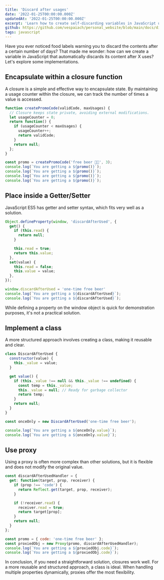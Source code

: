```yaml
---
title: 'Discard after usages'
date: '2022-01-25T00:00:00.000Z'
updatedAt: '2022-01-25T00:00:00.000Z'
excerpt: 'Learn how to create self-discarding variables in JavaScript using closures, classes, proxies, and more. Explore practical implementations for managing variable usage limits effectively.'
github: https://github.com/vespaiach/personal_website/blob/main/docs/discard-after-usages.md
tags: javascript
---
```


Have you ever noticed food labels warning you to discard the contents after a certain number of days? That made me wonder: how can we create a variable in JavaScript that automatically discards its content after X uses? Let's explore some implementations.

## Encapsulate within a closure function

A closure is a simple and effective way to encapsulate state. By maintaining a usage counter within the closure, we can track the number of times a value is accessed.

```javascript
function createPromoCode(validCode, maxUsages) {
  // Closure keeps state private, avoiding external modifications.
  let usageCounter = 0;
  return function() {
    if (usageCounter < maxUsages) { 
      usageCounter++;
      return validCode;
    }
    return null;
  };
}

const promo = createPromoCode('free beer 🍻😆', 3);
console.log(`You are getting a ${promo()}`);
console.log(`You are getting a ${promo()}`);
console.log(`You are getting a ${promo()}`);
console.log(`You are getting a ${promo()}`);
```

## Place inside a Getter/Setter

JavaScript ES5 has getter and setter syntax, which fits very well as a solution.

```javascript
Object.defineProperty(window, 'discardAfterUsed', {
  get() {
    if (this.read) {
      return null;
    }

    this.read = true;
    return this.value;
  },
  set(value) {
    this.read = false;
    this.value = value;
  },
});

window.discardAfterUsed = 'one-time free beer'
console.log(`You are getting a ${discardAfterUsed}`);
console.log(`You are getting a ${discardAfterUsed}`);
```

While defining a property on the window object is quick for demonstration purposes, it's not a practical solution.

## Implement a class

A more structured approach involves creating a class, making it reusable and clear.

```javascript
class DiscardAfterUsed {
  constructor(value) {
    this._value = value;
  }

  get value() {
    if (this._value !== null && this._value !== undefined) {
      const temp = this._value;
      this._value = null; // Ready for garbage collector
      return temp;
    }
    return null;
  }
}

const onceOnly = new DiscardAfterUsed('one-time free beer');

console.log(`You are getting a ${onceOnly.value}`);
console.log(`You are getting a ${onceOnly.value}`);
```

## Use proxy

Using a proxy is often more complex than other solutions, but it is flexible and does not modify the original value.

```javascript
const discardAfterUsedHandler = {
  get: function(target, prop, receiver) {
    if (prop !== 'code') {
      return Reflect.get(target, prop, receiver);
    }

    if (!receiver.read) {
      receiver.read = true;
      return target[prop];
    }
    return null; 
  }
};

const promo = { code: 'one-time free beer' };
const proxiedObj = new Proxy(promo, discardAfterUsedHandler);
console.log(`You are getting a ${proxiedObj.code}`);
console.log(`You are getting a ${proxiedObj.code}`);
```

In conclusion, if you need a straightforward solution, closures work well. For a more reusable and structured approach, a class is ideal. When handling multiple properties dynamically, proxies offer the most flexibility.